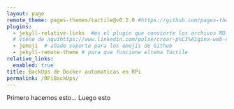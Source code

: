 ```yaml
---
layout: page
remote_theme: pages-themes/tactile@v0.2.0 #https://github.com/pages-themes/tactile
plugins:
  - jekyll-relative-links  #es el plugin que convierte los archivos MD a HTML
  # Viene de aquíhttps://www.linkedin.com/pulse/crear-p%C3%A1gina-web-en-5-minutos-con-github-y-markdown-mario-f-abreu/?originalSubdomain=es
  - jemoji  # añade soporte para los emojis de Github
  - jekyll-remote-theme # para que funcione eltema Tactile
relative_links:
  enabled: true
title: BackUps de Docker automaticas en RPi 
permalink: /RPiBackUps/
---
```

Primero hacemos esto...
Luego esto
